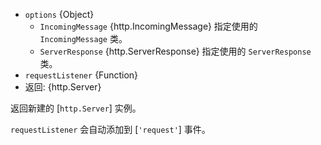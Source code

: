 <!-- YAML
added: v0.1.13
changes:
  - version: v9.6.0
    pr-url: https://github.com/nodejs/node/pull/15752
    description: The `options` argument is supported now.
-->
* `options` {Object}
  * `IncomingMessage` {http.IncomingMessage} 指定使用的 `IncomingMessage` 类。
  * `ServerResponse` {http.ServerResponse} 指定使用的 `ServerResponse` 类。
* `requestListener` {Function}
* 返回: {http.Server}

返回新建的 [`http.Server`] 实例。

`requestListener` 会自动添加到 [`'request'`] 事件。


